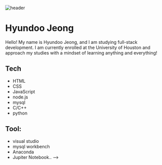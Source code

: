 ![header](https://capsule-render.vercel.app/api?type=wave&color=auto&height=300&section=header&text=Welcome!&fontSize=90)
# Hyundoo Jeong




Hello!
My name 
is Hyundoo Jeong, and I am studying full-stack development.
I am currently enrolled at the University of Houston and approach my studies with a mindset of learning anything and everything!



## Tech

-  HTML
- CSS
- JavaScript
- node.js
- mysql
- C/C++
- python


## Tool: 
- visual studio
- mysql workbench
- Anaconda
- Jupiter Notebook..
-->
